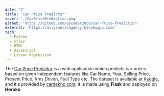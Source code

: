 ```yaml
---
date: '2'
title: 'Car Price Predictor'
cover: './CarPricePrediction.png'
github: 'https://github.com/pycoder2000/Car-Price-Prediction'
external: 'https://allysoncaragency.herokuapp.com/'
tech:
  - Python
  - Scipy
  - HTML
  - Javascript
  - Linear Regression
---
```


The [Car Price Predictor](https://allysoncaragency.herokuapp.com/) is a web application which predicts car prices based on given independent features like Car Name, Year, Selling Price, Present Price, Kms Driven, Fuel Type etc. The dataset is available at [Kaggle](https://www.kaggle.com/code/mdejazulhassan/vehicle-dataset-from-cardekho/data), and it's provided by [cardekho.com](https://www.cardekho.com/). It is made using **Flask** and deployed on **Heroku**.
